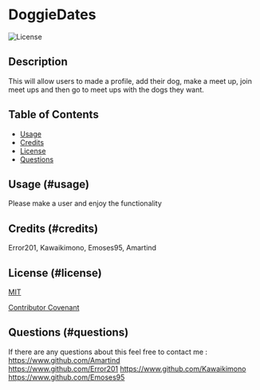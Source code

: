 # DoggieDates 
![License](https://img.shields.io/badge/License-MIT-blue)
## Description
    
This will allow users to made a profile, add their dog, make a meet up, join meet ups and then go to meet ups with the dogs they want.
    
## Table of Contents

- [Usage](#usage)
- [Credits](#credits)
- [License](#license)
- [Questions](#questions)
    
   
## Usage (#usage)
    
    
Please make a user and enjoy the functionality

  
## Credits (#credits)
    
Error201, Kawaikimono, Emoses95, Amartind
    
## License (#license)
    
[MIT](https://www.google.com/search?q=what+can+i+do+with+a+MIT+license)
       
[Contributor Covenant](https://www.contributor-covenant.org/)


## Questions (#questions)

If there are any questions about this feel free to contact me :
https://www.github.com/Amartind  
https://www.github.com/Error201 
https://www.github.com/Kawaikimono
https://www.github.com/Emoses95
    